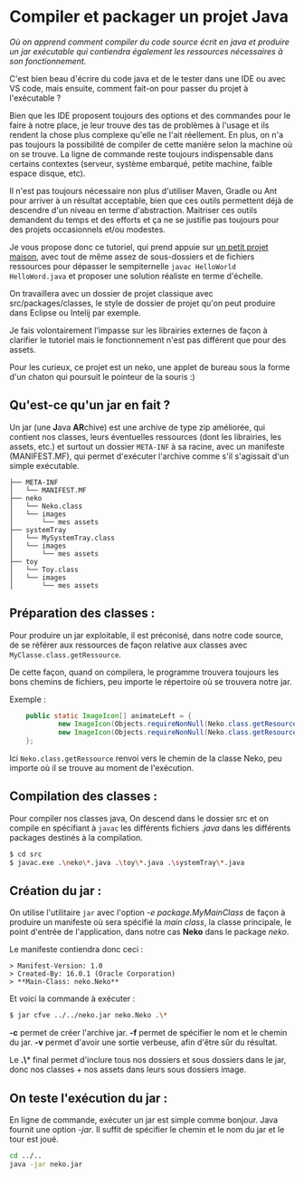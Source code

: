 # Compiler et packager un projet Java



*Où on apprend comment compiler du code source écrit en java et produire un jar exécutable qui contiendra également les ressources nécessaires à son fonctionnement.*



C'est bien beau d'écrire du code java et de le tester dans une IDE ou avec VS code, mais ensuite, comment fait-on pour passer du projet à l'exécutable ?



Bien que les IDE proposent toujours des options et des commandes pour le faire à notre place, je leur trouve des tas de problèmes à l'usage et ils rendent la chose plus complexe qu'elle ne l'ait réellement. En plus, on n'a pas toujours la possibilité de compiler de cette manière selon la machine où on se trouve. La ligne de commande reste toujours indispensable dans certains contextes (serveur, système embarqué, petite machine, faible espace disque, etc).



Il n'est pas toujours nécessaire non plus d'utiliser Maven, Gradle ou Ant pour arriver à un résultat acceptable, bien que ces outils permettent déjà de descendre d'un niveau en terme d'abstraction. Maitriser ces outils demandent du temps et des efforts et ça ne se justifie pas toujours pour des projets occasionnels et/ou modestes.


Je vous propose donc ce tutoriel, qui prend appuie sur [un petit projet maison](https://github.com/Aqueuse/NekoV2), avec tout de même assez de sous-dossiers et de fichiers ressources pour dépasser le sempiternelle `javac HelloWorld HelloWord.java` et proposer une solution réaliste en terme d'échelle.


On travaillera avec un dossier de projet classique avec src/packages/classes, le style de dossier de projet qu'on peut produire dans Eclipse ou Intelij par exemple.



Je fais volontairement l'impasse sur les librairies externes de façon à clarifier le tutoriel mais le fonctionnement n'est pas différent que pour des assets.



Pour les curieux, ce projet est un neko, une applet de bureau sous la forme d'un chaton qui poursuit le pointeur de la souris :)




## Qu'est-ce qu'un jar en fait ?



Un jar (une **J**ava **AR**chive) est une archive de type zip améliorée, qui contient nos classes, leurs éventuelles ressources (dont les librairies, les assets, etc.) et surtout un dossier `META-INF` à sa racine, avec un manifeste (MANIFEST.MF), qui permet d'exécuter l'archive comme s'il s'agissait d'un simple exécutable.

```
├── META-INF
│   └── MANIFEST.MF
├── neko
│   └── Neko.class
│   └── images
│       └── mes assets
├── systemTray
│   └── MySystemTray.class
│   └── images
│       └── mes assets
├── toy
│   └── Toy.class
│   └── images
│       └── mes assets
```

## Préparation des classes :

Pour produire un jar exploitable, il est préconisé, dans notre code source, de se référer aux ressources de façon relative aux classes avec `MyClasse.class.getRessource`.

De cette façon, quand on compilera, le programme trouvera toujours les bons chemins de fichiers, peu importe le répertoire où se trouvera notre jar.

Exemple :

```java
    public static ImageIcon[] animateLeft = {
            new ImageIcon(Objects.requireNonNull(Neko.class.getResource("images/" + "left1.GIF"))),
            new ImageIcon(Objects.requireNonNull(Neko.class.getResource("images/" + "left2.GIF")))
    };
```

Ici `Neko.class.getRessource` renvoi vers le chemin de la classe Neko, peu importe où il se trouve au moment de l'exécution.

## Compilation des classes :

Pour compiler nos classes java, On descend dans le dossier src et on compile en spécifiant à `javac` les différents fichiers *.java* dans les différents packages destinés à la compilation.

```bash
$ cd src
$ javac.exe .\neko\*.java .\toy\*.java .\systemTray\*.java
```


## Création du jar :

On utilise l'utilitaire `jar` avec l'option *-e package.MyMainClass* de façon à produire un manifeste où sera spécifié la *main class*, la classe principale, le point d'entrée de l'application, dans notre cas **Neko** dans le package *neko*.

Le manifeste contiendra donc ceci :

```
> Manifest-Version: 1.0
> Created-By: 16.0.1 (Oracle Corporation)
> **Main-Class: neko.Neko**
```

Et voici la commande à exécuter :

```bash
$ jar cfve ../../neko.jar neko.Neko .\*
```

**-c** permet de créer l'archive jar.
**-f** permet de spécifier le nom et le chemin du jar.
**-v** permet d'avoir une sortie verbeuse, afin d'être sûr du résultat.

Le **.\\*** final permet d'inclure tous nos dossiers et sous dossiers dans le jar, donc nos classes + nos assets dans leurs sous dossiers image.

## On teste l'exécution du jar :

En ligne de commande, exécuter un jar est simple comme bonjour. Java fournit une option *-jar*. Il suffit de spécifier le chemin et le nom du jar et le tour est joué.

```bash
cd ../..
java -jar neko.jar
```
